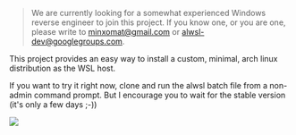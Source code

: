 > We are currently looking for a somewhat experienced Windows reverse engineer to join this project. If you know one, or you are one, please write to minxomat@gmail.com or alwsl-dev@googlegroups.com.

This project provides an easy way to install a custom, minimal, arch linux distribution as the WSL host.

If you want to try it right now, clone and run the alwsl batch file from a non-admin command prompt. But I encourage you to wait for the stable version (it's only a few days ;-))

![](http://imgur.com/1T2dyE5.png)
